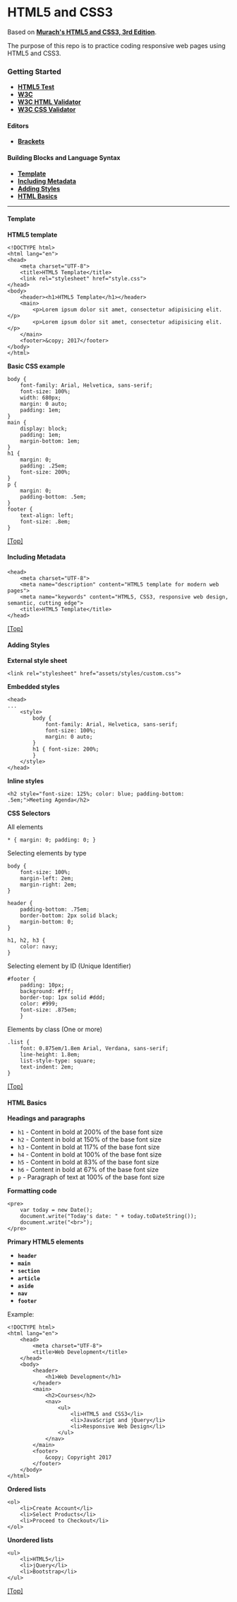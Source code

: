 <a name="top"></a>
# HTML5 and CSS3

Based on **[Murach's HTML5 and CSS3, 3rd Edition](https://www.murach.com/shop/murachs-html5-and-css3-3rd-edition-detail)**.

The purpose of this repo is to practice coding responsive web pages using HTML5 and CSS3.

### Getting Started

- **[HTML5 Test](https://html5test.com/)**
- **[W3C](https://www.w3.org/)**
- **[W3C HTML Validator](https://validator.w3.org/)**
- **[W3C CSS Validator](https://jigsaw.w3.org/css-validator/)**

#### Editors

- **[Brackets](http://brackets.io/)**

#### Building Blocks and Language Syntax

- **[Template](https://github.com/dduril/bootcamp/tree/master/murach-html5-css3#template)**
- **[Including Metadata](https://github.com/dduril/bootcamp/tree/master/murach-html5-css3#metadata)**
- **[Adding Styles](https://github.com/dduril/bootcamp/tree/master/murach-html5-css3#css)**
- **[HTML Basics](https://github.com/dduril/bootcamp/tree/master/murach-html5-css3#html-basics)**

---

#### Template<a name="template"></a>
**HTML5 template**

	<!DOCTYPE html>
	<html lang="en">
	<head>
		<meta charset="UTF-8">
		<title>HTML5 Template</title>
		<link rel="stylesheet" href="style.css">
	</head>
	<body>
		<header><h1>HTML5 Template</h1></header>
		<main>
			<p>Lorem ipsum dolor sit amet, consectetur adipisicing elit.</p>
			<p>Lorem ipsum dolor sit amet, consectetur adipisicing elit.</p>
		</main>
		<footer>&copy; 2017</footer>
	</body>
	</html>

**Basic CSS example**

	body {
	    font-family: Arial, Helvetica, sans-serif;
	    font-size: 100%;
	    width: 680px;
	    margin: 0 auto;
	    padding: 1em;
	}
	main {
	    display: block; 
		padding: 1em;
	    margin-bottom: 1em;    
	}
	h1 {
	    margin: 0;
	    padding: .25em;
	    font-size: 200%;
	}
	p {
	    margin: 0;
	    padding-bottom: .5em;
	}
	footer {
	    text-align: left;
	    font-size: .8em;
	}

[[Top]](https://github.com/dduril/bootcamp/tree/master/murach-html5-css3#top)


#### Including Metadata<a name="metadata"></a>

	<head>
    	<meta charset="UTF-8">
		<meta name="description" content="HTML5 template for modern web pages">
		<meta name="keywords" content="HTML5, CSS3, responsive web design, semantic, cutting edge">
    	<title>HTML5 Template</title>
	</head>

[[Top]](https://github.com/dduril/bootcamp/tree/master/murach-html5-css3#top)


#### Adding Styles<a name="css"></a>

**External style sheet**

	<link rel="stylesheet" href="assets/styles/custom.css">

**Embedded styles**

	<head>
	...
		<style>
			body {
			    font-family: Arial, Helvetica, sans-serif;
			    font-size: 100%;
			    margin: 0 auto;
			}
			h1 { font-size: 200%;
			}
		</style>
	</head>

**Inline styles**

	<h2 style="font-size: 125%; color: blue; padding-bottom: .5em;">Meeting Agenda</h2>

**CSS Selectors**

All elements

	* { margin: 0; padding: 0; } 

Selecting elements by type

	body {
    	font-size: 100%;
    	margin-left: 2em;
    	margin-right: 2em;
	}

	header {
    	padding-bottom: .75em;
    	border-bottom: 2px solid black;
    	margin-bottom: 0;
	}

	h1, h2, h3 {
		color: navy;
	}

Selecting element by ID (Unique Identifier)

	#footer {
		padding: 10px;
		background: #fff;
		border-top: 1px solid #ddd;
		color: #999;
		font-size: .875em;
		}

Elements by class (One or more)

	.list {
		font: 0.875em/1.8em Arial, Verdana, sans-serif;
		line-height: 1.8em;
		list-style-type: square;
		text-indent: 2em;
	}

[[Top]](https://github.com/dduril/bootcamp/tree/master/murach-html5-css3#top)

#### HTML Basics<a name="html-basics"></a>

**Headings and paragraphs**

- `h1` - Content in bold at 200% of the base font size
- `h2` - Content in bold at 150% of the base font size
- `h3` - Content in bold at 117% of the base font size
- `h4` - Content in bold at 100% of the base font size
- `h5` - Content in bold at 83% of the base font size
- `h6` - Content in bold at 67% of the base font size
- `p` - Paragraph of text at 100% of the base font size

**Formatting code**

	<pre>
		var today = new Date();
	    document.write("Today's date: " + today.toDateString());
	    document.write("<br>");
	</pre>

**Primary HTML5 elements**

- **`header`**
- **`main`**
- **`section`**
- **`article`**
- **`aside`**
- **`nav`**
- **`footer`**

Example:

	<!DOCTYPE html>
	<html lang="en">
		<head>
			<meta charset="UTF-8">
			<title>Web Development</title>
		</head>
		<body>
			<header>
				<h1>Web Development</h1>
			</header>
			<main>
				<h2>Courses</h2>
				<nav>
					<ul>
						<li>HTML5 and CSS3</li>
						<li>JavaScript and jQuery</li>
						<li>Responsive Web Design</li>
					</ul>
				</nav>
			</main>  
			<footer>
				&copy; Copyright 2017
			</footer>
		</body>
	</html>

**Ordered lists**

	<ol>
		<li>Create Account</li>
		<li>Select Products</li>
		<li>Proceed to Checkout</li>
	</ol>

**Unordered lists**

	<ul>
		<li>HTML5</li>
		<li>jQuery</li>
		<li>Bootstrap</li>
	</ul>

[[Top]](https://github.com/dduril/bootcamp/tree/master/murach-html5-css3#top)